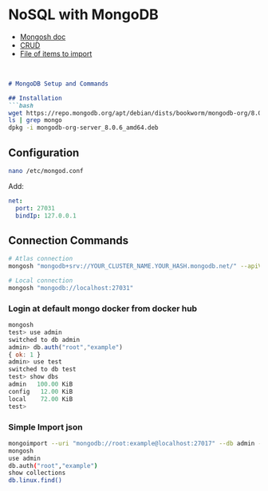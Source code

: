 # NoSQL with MongoDB
- [Mongosh doc](https://www.mongodb.com/docs/mongodb-shell/crud/)<br>
- [CRUD](./crud.md)
- [File of items to import](./linux_oses.json)
<br>

```markdown
# MongoDB Setup and Commands

## Installation
```bash
wget https://repo.mongodb.org/apt/debian/dists/bookworm/mongodb-org/8.0/main/binary-amd64/mongodb-org-server_8.0.6_amd64.deb
ls | grep mongo
dpkg -i mongodb-org-server_8.0.6_amd64.deb
```

## Configuration
```bash
nano /etc/mongod.conf
```
Add:
```yaml
net:
  port: 27031
  bindIp: 127.0.0.1
```

## Connection Commands
```bash
# Atlas connection
mongosh "mongodb+srv://YOUR_CLUSTER_NAME.YOUR_HASH.mongodb.net/" --apiVersion YOUR_API_VERSION --username YOUR_USERNAME

# Local connection
mongosh "mongodb://localhost:27031"
```

### Login at default mongo docker from docker hub
```js
mongosh
test> use admin
switched to db admin
admin> db.auth("root","example")
{ ok: 1 }
admin> use test
switched to db test
test> show dbs
admin   100.00 KiB
config   12.00 KiB
local    72.00 KiB
test> 
```

### Simple Import json
```bash
mongoimport --uri "mongodb://root:example@localhost:27017" --db admin --collection linux --file /var/www/html/data/linux_collection.json --jsonArray
mongosh
use admin
db.auth("root","example")
show collections
db.linux.find()
```

